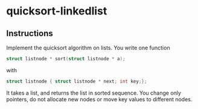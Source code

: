 # quicksort-linkedlist

## Instructions

Implement the quicksort algorithm on lists. You write one function

```c
struct listnode * sort(struct listnode * a);
```

with

```c
struct listnode { struct listnode * next; int key;};
```

It takes a list, and returns the list in sorted sequence.
You change only pointers, do not allocate new nodes or move key values to different nodes.